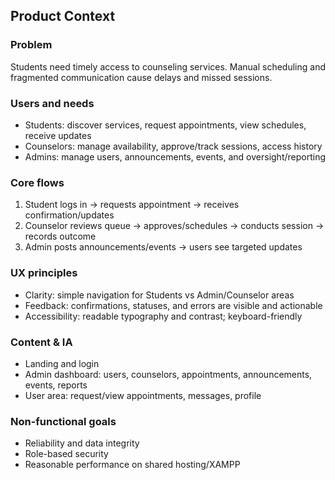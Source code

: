 ## Product Context

### Problem
Students need timely access to counseling services. Manual scheduling and fragmented communication cause delays and missed sessions.

### Users and needs
- Students: discover services, request appointments, view schedules, receive updates
- Counselors: manage availability, approve/track sessions, access history
- Admins: manage users, announcements, events, and oversight/reporting

### Core flows
1) Student logs in → requests appointment → receives confirmation/updates
2) Counselor reviews queue → approves/schedules → conducts session → records outcome
3) Admin posts announcements/events → users see targeted updates

### UX principles
- Clarity: simple navigation for Students vs Admin/Counselor areas
- Feedback: confirmations, statuses, and errors are visible and actionable
- Accessibility: readable typography and contrast; keyboard-friendly

### Content & IA
- Landing and login
- Admin dashboard: users, counselors, appointments, announcements, events, reports
- User area: request/view appointments, messages, profile

### Non-functional goals
- Reliability and data integrity
- Role-based security
- Reasonable performance on shared hosting/XAMPP


